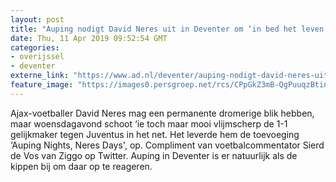 ```yaml
---
layout: post
title: "Auping nodigt David Neres uit in Deventer om ‘in bed het leven te vieren’ na gelijkmaker tegen Juventus"
date: Thu, 11 Apr 2019 09:52:54 GMT
categories: 
- overijssel 
- deventer 
externe_link: "https://www.ad.nl/deventer/auping-nodigt-david-neres-uit-in-deventer-om-in-bed-het-leven-te-vieren-na-gelijkmaker-tegen-juventus~a955ae5e/"
feature_image: "https://images0.persgroep.net/rcs/CPpGkZ3mB-QgPuuqzBtinsQjQrA/diocontent/145264804/_fitwidth/400/?appId=21791a8992982cd8da851550a453bd7f&quality=0.7"
---
```


Ajax-voetballer David Neres mag een permanente dromerige blik hebben, maar woensdagavond schoot ‘ie toch maar mooi vlijmscherp de 1-1 gelijkmaker tegen Juventus in het net. Het leverde hem de toevoeging ‘Auping Nights, Neres Days', op. Compliment van voetbalcommentator Sierd de Vos van Ziggo op Twitter. Auping in Deventer is er natuurlijk als de kippen bij om daar op te reageren.
